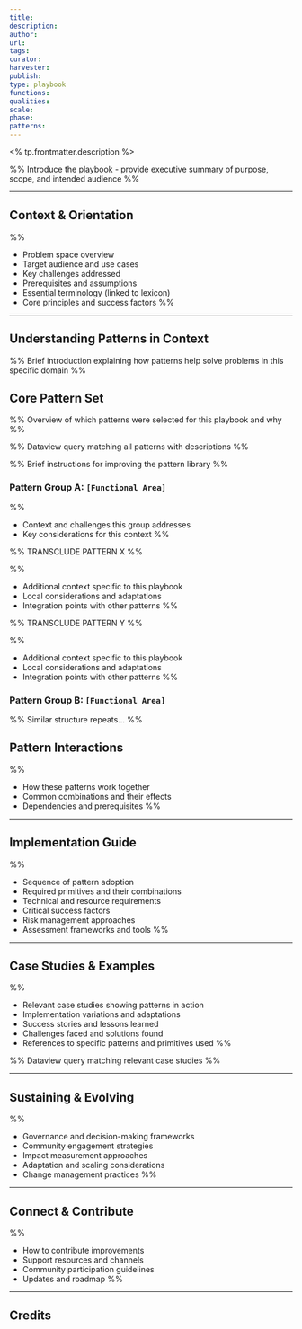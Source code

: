 ```yaml
---
title: 
description: 
author: 
url: 
tags: 
curator: 
harvester: 
publish: 
type: playbook
functions: 
qualities: 
scale: 
phase: 
patterns:
---
```


<% tp.frontmatter.description %>

%% Introduce the playbook - provide executive summary of purpose, scope, and intended audience %%

---

## Context & Orientation

%% 
- Problem space overview
- Target audience and use cases
- Key challenges addressed
- Prerequisites and assumptions
- Essential terminology (linked to lexicon)
- Core principles and success factors
%%
 
---

## Understanding Patterns in Context

%% Brief introduction explaining how patterns help solve problems in this specific domain %%

## Core Pattern Set

%% Overview of which patterns were selected for this playbook and why %%

%% Dataview query matching all patterns with descriptions %%

%% Brief instructions for improving the pattern library %%

### Pattern Group A: `[Functional Area]`

%% 
- Context and challenges this group addresses
- Key considerations for this context 
%%

%% TRANSCLUDE PATTERN X %%

%% 
- Additional context specific to this playbook
- Local considerations and adaptations
- Integration points with other patterns 
%%

%% TRANSCLUDE PATTERN Y %%

%% 
- Additional context specific to this playbook
- Local considerations and adaptations
- Integration points with other patterns 
%%

### Pattern Group B: `[Functional Area]`

%% Similar structure repeats... %%

## Pattern Interactions

%% 
- How these patterns work together
- Common combinations and their effects
- Dependencies and prerequisites 
%%

---

## Implementation Guide

%% 
- Sequence of pattern adoption
- Required primitives and their combinations
- Technical and resource requirements
- Critical success factors
- Risk management approaches
- Assessment frameworks and tools
%%

---

## Case Studies & Examples

%% 
- Relevant case studies showing patterns in action
- Implementation variations and adaptations
- Success stories and lessons learned
- Challenges faced and solutions found
- References to specific patterns and primitives used
%%

%% Dataview query matching relevant case studies
 %%
 
---

## Sustaining & Evolving

%% 
- Governance and decision-making frameworks
- Community engagement strategies
- Impact measurement approaches
- Adaptation and scaling considerations
- Change management practices
%%

---

## Connect & Contribute

%% 
- How to contribute improvements
- Support resources and channels
- Community participation guidelines
- Updates and roadmap
%%
 
---

## Credits